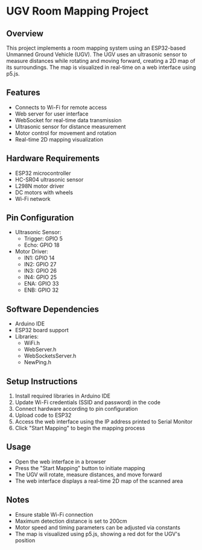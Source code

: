 # UGV Room Mapping Project

## Overview
This project implements a room mapping system using an ESP32-based Unmanned Ground Vehicle (UGV). The UGV uses an ultrasonic sensor to measure distances while rotating and moving forward, creating a 2D map of its surroundings. The map is visualized in real-time on a web interface using p5.js.

## Features
- Connects to Wi-Fi for remote access
- Web server for user interface
- WebSocket for real-time data transmission
- Ultrasonic sensor for distance measurement
- Motor control for movement and rotation
- Real-time 2D mapping visualization

## Hardware Requirements
- ESP32 microcontroller
- HC-SR04 ultrasonic sensor
- L298N motor driver
- DC motors with wheels
- Wi-Fi network

## Pin Configuration
- Ultrasonic Sensor:
  - Trigger: GPIO 5
  - Echo: GPIO 18
- Motor Driver:
  - IN1: GPIO 14
  - IN2: GPIO 27
  - IN3: GPIO 26
  - IN4: GPIO 25
  - ENA: GPIO 33
  - ENB: GPIO 32

## Software Dependencies
- Arduino IDE
- ESP32 board support
- Libraries:
  - WiFi.h
  - WebServer.h
  - WebSocketsServer.h
  - NewPing.h

## Setup Instructions
1. Install required libraries in Arduino IDE
2. Update Wi-Fi credentials (SSID and password) in the code
3. Connect hardware according to pin configuration
4. Upload code to ESP32
5. Access the web interface using the IP address printed to Serial Monitor
6. Click "Start Mapping" to begin the mapping process

## Usage
- Open the web interface in a browser
- Press the "Start Mapping" button to initiate mapping
- The UGV will rotate, measure distances, and move forward
- The web interface displays a real-time 2D map of the scanned area

## Notes
- Ensure stable Wi-Fi connection
- Maximum detection distance is set to 200cm
- Motor speed and timing parameters can be adjusted via constants
- The map is visualized using p5.js, showing a red dot for the UGV's position
